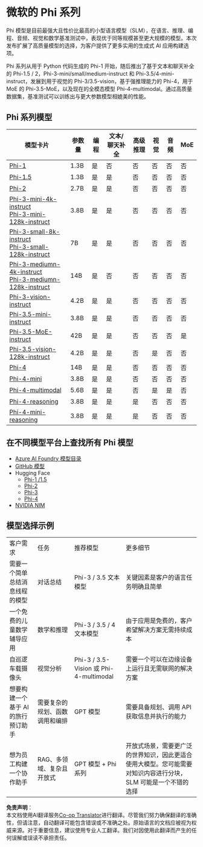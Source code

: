<!--
CO_OP_TRANSLATOR_METADATA:
{
  "original_hash": "8ef41b679d85adc42be3e0cbee97f7f1",
  "translation_date": "2025-07-18T21:22:24+00:00",
  "source_file": "md/01.Introduction/01/01.PhiFamily.md",
  "language_code": "zh"
}
-->
# 微软的 Phi 系列

Phi 模型是目前最强大且性价比最高的小型语言模型（SLM），在语言、推理、编程、音频、视觉和数学基准测试中，表现优于同等规模甚至更大规模的模型。本次发布扩展了高质量模型的选择，为客户提供了更多实用的生成式 AI 应用构建选项。

Phi 系列从用于 Python 代码生成的 Phi-1 开始，随后推出了基于文本和聊天补全的 Phi-1.5 / 2，Phi-3-mini/small/medium-instruct 和 Phi-3.5/4-mini-instruct，发展到用于视觉的 Phi-3/3.5-vision，基于强推理能力的 Phi-4，用于 MoE 的 Phi-3.5-MoE，以及现在的全模态模型 Phi-4-multimodal。通过高质量数据集，基准测试可以训练出与更大参数模型相媲美的性能。

## Phi 系列模型

<div style="font-size:8px">

| 模型卡片 | 参数量 | 编程 | 文本/聊天补全 | 高级推理 | 视觉 | 音频 | MoE |
| - | -  | - | - | - | - | - | - |
|[Phi-1](https://huggingface.co/microsoft/phi-1)|1.3B| 是 | 否 | 否 | 否 | 否 | 否 |
|[Phi-1.5](https://huggingface.co/microsoft/phi-1_5)|1.3B| 是 | 是 | 否 | 否 | 否 | 否 |
|[Phi-2](https://huggingface.co/microsoft/phi-1_5)|2.7B| 是 | 是 | 否 | 否 | 否 | 否 |
|[Phi-3-mini-4k-instruct](https://huggingface.co/microsoft/Phi-3-mini-4k-instruct)<br/>[Phi-3-mini-128k-instruct](https://huggingface.co/microsoft/Phi-3-mini-128k-instruct)|3.8B| 是 | 是 | 否 | 否 | 否 | 否 |
|[Phi-3-small-8k-instruct](https://huggingface.co/microsoft/Phi-3-small-8k-instruct)<br/>[Phi-3-small-128k-instruct](https://huggingface.co/microsoft/Phi-3-small-128k-instruct)<br/>|7B| 是 | 是 | 否 | 否 | 否 | 否 |
|[Phi-3-mediumn-4k-instruct](https://huggingface.co/microsoft/Phi-3-medium-4k-instruct)<br>[Phi-3-mediumn-128k-instruct](https://huggingface.co/microsoft/Phi-3-medium-128k-instruct)|14B| 是 | 否 | 否 | 否 | 否 | 否 |
|[Phi-3-vision-instruct](https://huggingface.co/microsoft/Phi-3-vision-128k-instruct)|4.2B| 是 | 是 | 否 | 否 | 否 | 否 |
|[Phi-3.5-mini-instruct](https://huggingface.co/microsoft/Phi-3.5-mini-instruct)|3.8B| 是 | 是 | 否 | 否 | 否 | 否 |
|[Phi-3.5-MoE-instruct](https://huggingface.co/microsoft/Phi-3.5-MoE-instruct)|42B| 是 | 是 | 否 | 否 | 否 | 是 |
|[Phi-3.5-vision-128k-instruct](https://huggingface.co/microsoft/Phi-3.5-vision-instruct)|4.2B| 是 | 是 | 否 | 是 | 否 | 否 |
|[Phi-4](https://huggingface.co/microsoft/phi-4)|14B| 是 | 是 | 否 | 否 | 否 | 否 |
|[Phi-4-mini](https://huggingface.co/microsoft/Phi-4-mini-instruct)|3.8B| 是 | 是 | 否 | 否 | 否 | 否 |
|[Phi-4-multimodal](https://huggingface.co/microsoft/Phi-4-multimodal-instruct)|5.6B| 是 | 是 | 否 | 是 | 是 | 否 |
|[Phi-4-reasoning](https://huggingface.co/microsoft/Phi-4-reasoning)|3.8B| 是 | 是 | 是 | 否 | 否 | 否 |
|[Phi-4-mini-reasoning](https://huggingface.co/microsoft/Phi-4-mini-reasoning)|3.8B| 是 | 是 | 是 | 否 | 否 | 否 |

</div>

## **在不同模型平台上查找所有 Phi 模型**

- [Azure AI Foundry 模型目录](https://ai.azure.com/explore/models?selectedCollection=phi)
- [GitHub 模型](https://github.com/marketplace?query=Phi&type=models)
- Hugging Face
  - [Phi-1 /1.5](https://huggingface.co/collections/microsoft/phi-1-6626e29134744e94e222d572)
  - [Phi-2](https://huggingface.co/microsoft/phi-2)
  - [Phi-3](https://huggingface.co/collections/microsoft/phi-3-6626e15e9585a200d2d761e3)
  - [Phi-4](https://huggingface.co/collections/microsoft/phi-4-677e9380e514feb5577a40e4) 
- [NVIDIA NIM](https://build.nvidia.com/search?q=Phi)

## 模型选择示例

| | | | |
|-|-|-|-|
|客户需求|任务|推荐模型|更多细节|
|需要一个简单总结消息线程的模型|对话总结|Phi-3 / 3.5 文本模型|关键因素是客户的语言任务明确且简单|
|一个免费的儿童数学辅导应用|数学和推理|Phi-3 / 3.5 / 4 文本模型|由于应用是免费的，客户希望解决方案无需持续成本|
|自巡逻车载摄像头|视觉分析|Phi-3 / 3.5-Vision 或 Phi-4-multimodal|需要一个可以在边缘设备上运行且无需联网的解决方案|
|想要构建一个基于 AI 的旅行预订助手|需要复杂的规划、函数调用和编排|GPT 模型|需要具备规划、调用 API 获取信息并执行的能力|
|想为员工构建一个协作助手|RAG、多领域、复杂且开放式|GPT 模型 + Phi 系列|开放式场景，需要更广泛的世界知识，因此更适合使用大模型。您可能需要对知识内容进行分块，SLM 可能是一个不错的选择|

**免责声明**：  
本文档使用AI翻译服务[Co-op Translator](https://github.com/Azure/co-op-translator)进行翻译。尽管我们努力确保翻译的准确性，但请注意，自动翻译可能包含错误或不准确之处。原始语言的文档应被视为权威来源。对于重要信息，建议使用专业人工翻译。我们对因使用此翻译而产生的任何误解或误读不承担责任。